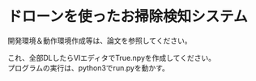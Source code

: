 # ドローンを使ったお掃除検知システム  
  
開発環境＆動作環境作成等は、論文を参照してください。  
  
これ、全部DLしたらVIエディタでTrue.npyを作成してください。  
プログラムの実行は、python3でrun.pyを動かす。

